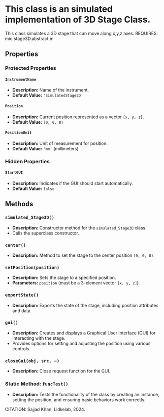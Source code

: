 # This class is an simulated implementation of 3D Stage Class.
This class simulates a 3D stage that can move along x,y,z axes.
REQUIRES:
mic.stage3D.abstract.m

## Properties

### Protected Properties

#### `InstrumentName`
- **Description:** Name of the instrument.
- **Default Value:** `'SimulatedStage3D'`

#### `Position`
- **Description:** Current position represented as a vector `[x, y, z]`.
- **Default Value:** `[0, 0, 0]`

#### `PositionUnit`
- **Description:** Unit of measurement for position.
- **Default Value:** `'mm'` (millimeters)

### Hidden Properties

#### `StartGUI`
- **Description:** Indicates if the GUI should start automatically.
- **Default Value:** `false`

## Methods

### `simulated_Stage3D()`
- **Description:** Constructor method for the `simulated_Stage3D` class.
- Calls the superclass constructor.

### `center()`
- **Description:** Method to set the stage to the center position `(0, 0, 0)`.

### `setPosition(position)`
- **Description:** Sets the stage to a specified position.
- **Parameters:** `position` (must be a 3-element vector `[x, y, z]`).

### `exportState()`
- **Description:** Exports the state of the stage, including position attributes and data.

### `gui()`
- **Description:** Creates and displays a Graphical User Interface (GUI) for interacting with the stage.
- Provides options for setting and adjusting the position using various controls.

### `closeGui(obj, src, ~)`
- **Description:** Close request function for the GUI.

### Static Method: `funcTest()`
- **Description:** Tests the functionality of the class by creating an instance, setting the position, and ensuring basic behaviors work correctly.

CITATION: Sajjad Khan, Lidkelab, 2024.

